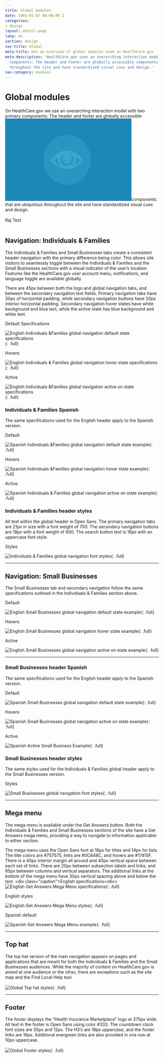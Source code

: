 ```yaml
---
title: Global modules
date: 1901-01-07 00:00:00 Z
categories:
- design
layout: detail-page
lang: en
section: design
nav-title: Global
meta-title: Get an overview of global modules used on HealthCare.gov
meta-description: 'HealthCare.gov uses an overarching interaction model with two primary
  components: The Header and Footer are globally accessible components that are ubiquitous
  throughout the site and have standardized visual cues and design.'
nav-category: modules
---
```


# Global modules

<div class="intro">On HealthCare.gov we use an overarching interaction model with two primary components: The header and footer are globally accessible <img alt="" src="/uploads/versions/DesignRollover---x----414-269x---.png" width="414" height="269" />components that are ubiquitous throughout the site and have standardized visual cues and design.</div>

<div class="intro">&nbsp;</div>

<div class="intro">Raj Test</div>

<div class="hr">&nbsp;</div>

## Navigation: Individuals & Families

The Individuals & Families and Small Businesses tabs create a consistent header navigation with the primary difference being color. This allows site visitors to seamlessly toggle between the Individuals & Families and the Small Businesses sections with a visual indicator of the user’s location. Features like the HealthCare.gov user account menu, notifications, and language toggle are available globally.

There are 45px between both the logo and global navigation tabs, and between the secondary navigation text fields. Primary navigation tabs have 30px of horizontal padding, while secondary navigation buttons have 20px interior horizontal padding. Secondary navigation hover states have white background and blue text, while the active state has blue background and white text.

<div class="caption">Default Specifications</div>

![English Individuals &amp;Families global navigation default state specifications]({{site.baseurl}}/images/design/modules/global/1_Default.png){: .full}

<div class="caption">Hovers</div>

![English Individuals &amp; Families global navigation hover state specifications]({{site.baseurl}}/images/design/modules/global/2_Hovers.png){: .full}

<div class="caption">Active</div>

![English Individuals &amp;Families global navigation active on state specifications]({{site.baseurl}}/images/design/modules/global/3_Active.png){: .full}

### Individuals & Families Spanish

The same specifications used for the English header apply to the Spanish version.

<div class="caption">Default</div>

![Spanish Individuals &amp;Families global navigation default state example]({{site.baseurl}}/images/design/modules/global/4_SpanishDefault.png){: .full}

<div class="caption">Hovers</div>

![Spanish Individuals &amp;Families global navigation hover state example]({{site.baseurl}}/images/design/modules/global/5_SpanishHovers.png){: .full}

<div class="caption">Active</div>

![Spanish Individuals &amp; Families global navigation active on state example]({{site.baseurl}}/images/design/modules/global/6_SpanishActive.png){: .full}

### Individuals & Families header styles

All text within the global header is Open Sans. The primary navigation tabs are 21px in size with a font weight of 700. The secondary navigation buttons are 18px with a font weight of 600. The search button text is 16px with an uppercase font style.

<div class="caption">Styles</div>

![Individuals &amp; Families global navigation font styles]({{site.baseurl}}/images/design/modules/global/7_Styles.png){: .full}

---

## Navigation: Small Businesses

The Small Businesses tab and secondary navigation follow the same specifications outlined in the Individuals & Families section above.

<div class="caption">Default</div>

![English Small Businesses global navigation default state example]({{site.baseurl}}/images/design/modules/global/8_SBDefault.png){: .full}

<div class="caption">Hovers</div>

![English Small Businesses global navigation hover state example]({{site.baseurl}}/images/design/modules/global/9_SBHovers.png){: .full}

<div class="caption">Active</div>

![English Small Businesses global navigation active on state example]({{site.baseurl}}/images/design/modules/global/10_SBActive.png){: .full}

---

### Small Businesses header Spanish

The same specifications used for the English header apply to the Spanish version.

<div class="caption">Default</div>

![Spanish Small Businesses global navigation default state example]({{site.baseurl}}/images/design/modules/global/11_SpanishDefault.png){: .full}

<div class="caption">Hovers</div>

![Spanish Small Businesses global navigation active on state example]({{site.baseurl}}/images/design/modules/global/12_SpanishHovers.png){: .full}

<div class="caption">Active</div>

![Spanish Active Small Business Example]({{site.baseurl}}/images/design/modules/global/13_SpanishActive.png){: .full}

### Small Businesses header styles

The same styles used for the Individuals & Families global header apply to the Small Businesses version.

<div class="caption">Styles</div>

![Small Businesses global navigation font styles]({{site.baseurl}}/images/design/modules/global/14_SBHeader.png){: .full}

---

## Mega menu

The mega menu is available under the Get Answers button. Both the Individuals & Families and Small Businesses sections of the site have a Get Answers mega menu, providing a way to navigate to information applicable to either section.

The mega menu uses the Open Sans font at 16px for titles and 14px for lists. The title colors are #757575, links are #0C648C, and hovers are #17415F. There is a 40px interior margin all around and 40px vertical space between each set of links. There are 20px between subsection labels and links, and 65px between columns and vertical separators. The additional links at the bottom of the mega menu have 30px vertical spacing above and below the text. &lt;div class="caption"&gt;English specifications&lt;/div&gt; ![English Get Answers Mega Menu specifications]({{site.baseurl}}/images/design/modules/global/15_MegaSpecs.png){: .full}

<div class="caption">English styles</div>

![English Get Answers Mega Menu styles]({{site.baseurl}}/images/design/modules/global/16_MegaStyles.png){: .full}

<div class="caption">Spanish default</div>

![Spanish Get Answers Mega Menu example]({{site.baseurl}}/images/design/modules/global/17_SpanishDefault.png){: .full}

---

## Top hat

The top hat version of the main navigation appears on pages and applications that are meant for both the Individuals & Families and the Small Businesses audiences. While the majority of content on HealthCare.gov is aimed at one audience or the other, there are exceptions such as the site map and the Find Local Help tool.
<br>
<br>![Global Top hat styles]({{site.baseurl}}/images/design/modules/global/19_TopHat.jpg){: .full}

---

## Footer

The footer displays the “Health Insurance Marketplace” logo at 375px wide. All text in the footer is Open Sans using color #333. The countdown clock font sizes are 35px and 12px. The H3’s are 18px uppercase, and the footer links are 16px. Additional evergreen links are also provided in one row at 10px uppercase.
<br>
<br>![Global Footer styles]({{site.baseurl}}/images/design/modules/global/18_Footer.png){: .full}